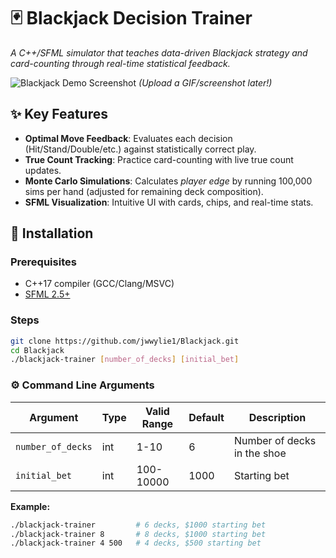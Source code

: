 # 🃏 Blackjack Decision Trainer  
*A C++/SFML simulator that teaches data-driven Blackjack strategy and card-counting through real-time statistical feedback.*  

![Blackjack Demo Screenshot](./assets/demo.gif) *(Upload a GIF/screenshot later!)*  

## ✨ Key Features  
- **Optimal Move Feedback**: Evaluates each decision (Hit/Stand/Double/etc.) against statistically correct play.  
- **True Count Tracking**: Practice card-counting with live true count updates.  
- **Monte Carlo Simulations**: Calculates *player edge* by running 100,000 sims per hand (adjusted for remaining deck composition).  
- **SFML Visualization**: Intuitive UI with cards, chips, and real-time stats.  

## 🚀 Installation  
### Prerequisites  
- C++17 compiler (GCC/Clang/MSVC)  
- [SFML 2.5+](https://www.sfml-dev.org/download.php)  

### Steps  
```bash
git clone https://github.com/jwwylie1/Blackjack.git  
cd Blackjack
./blackjack-trainer [number_of_decks] [initial_bet]
```
### ⚙️ Command Line Arguments

| Argument          | Type   | Valid Range  | Default | Description                     |
|-------------------|--------|--------------|---------|---------------------------------|
| `number_of_decks` | int    | 1-10         | 6       | Number of decks in the shoe      |
| `initial_bet`     | int    | 100-10000    | 1000    | Starting bet       |

**Example:**
```bash
./blackjack-trainer         # 6 decks, $1000 starting bet
./blackjack-trainer 8       # 8 decks, $1000 starting bet
./blackjack-trainer 4 500   # 4 decks, $500 starting bet